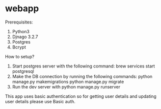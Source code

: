 # webapp

Prerequisites:

1. Python3
2. Djnago 3.2.7
3. Postgres
4. Bcrypt

How to setup?

1. Start postgres server with the following command: brew services start postgresql
2. Make the DB connection by running the following commands:
    python manage.py makemigrations
    python manage.py migrate
3. Run the dev server with python manage.py runserver

This app uses basic authentication so for getting user details and updating user details please use Basic auth. 